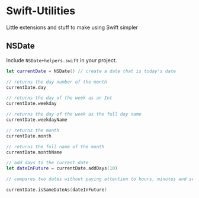 # Swift-Utilities
Little extensions and stuff to make using Swift simpler

## NSDate 
Include `NSDate+helpers.swift` in your project.

```Swift
let currentDate = NSDate() // create a date that is today's date

// returns the day number of the month
currentDate.day 

// returns the day of the week as an Int
currentDate.weekday 

// returns the day of the week as the full day name
currentDate.weekdayName 

// returns the month
currentDate.month 

// returns the full name of the month
currentDate.monthName

// add days to the current date
let dateInFuture = currentDate.addDays(10)

// compares two dates without paying attention to hours, minutes and seconds

currentDate.isSameDateAs(dateInFuture)
```